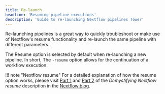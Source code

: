 ```yaml
---
title: Re-launch
headline: 'Resuming pipeline executions'
description: 'Guide to re-launching Nextflow pipelines Tower'
---
```


Re-launching pipelines is a great way to quickly troubleshoot or make use of Nextflow's resume functionality and re-launch the same pipeline with different parameters.


The Resume option is selected by default when re-launching a new pipeline. In short, The `-resume` option allows for the continuation of a workflow execution.


!!! note "Nextflow resume" 
    For a detailed explanation of how the resume option works, please visit [Part 1](https://www.nextflow.io/blog/2019/demystifying-nextflow-resume.html) and [Part 2](https://www.nextflow.io/blog/2019/troubleshooting-nextflow-resume.html) of the *Demystifying Nextflow resume* description in the [Nextflow blog](https://www.nextflow.io/blog.html).

